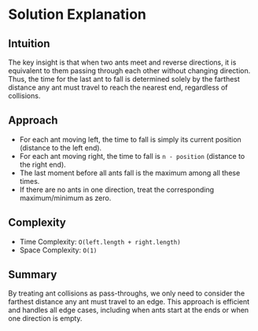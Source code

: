 
# Solution Explanation

## Intuition
The key insight is that when two ants meet and reverse directions, it is equivalent to them passing through each other without changing direction. Thus, the time for the last ant to fall is determined solely by the farthest distance any ant must travel to reach the nearest end, regardless of collisions.

## Approach
- For each ant moving left, the time to fall is simply its current position (distance to the left end).
- For each ant moving right, the time to fall is `n - position` (distance to the right end).
- The last moment before all ants fall is the maximum among all these times.
- If there are no ants in one direction, treat the corresponding maximum/minimum as zero.

## Complexity
- Time Complexity: `O(left.length + right.length)`
- Space Complexity: `O(1)`

## Summary
By treating ant collisions as pass-throughs, we only need to consider the farthest distance any ant must travel to an edge. This approach is efficient and handles all edge cases, including when ants start at the ends or when one direction is empty.

